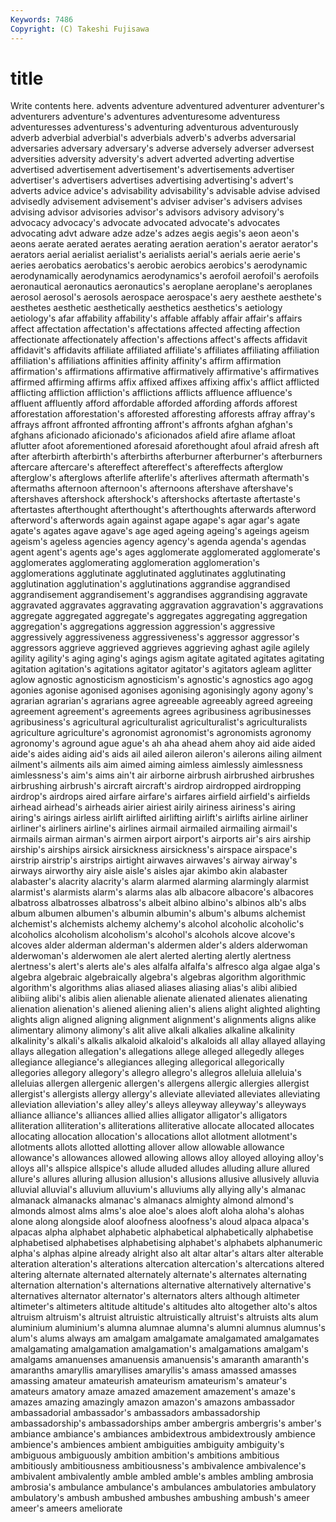 ```yaml
---
Keywords: 7486 
Copyright: (C) Takeshi Fujisawa
---
```


# title

Write contents here.
 advents adventure adventured adventurer adventurer's adventurers
adventure's adventures adventuresome adventuress adventuresses adventuress's adventuring adventurous adventurously adverb
adverbial adverbial's adverbials adverb's adverbs adversarial adversaries adversary adversary's adverse
adversely adverser adversest adversities adversity adversity's advert adverted adverting advertise
advertised advertisement advertisement's advertisements advertiser advertiser's advertisers advertises advertising advertising's
advert's adverts advice advice's advisability advisability's advisable advise advised advisedly
advisement advisement's adviser adviser's advisers advises advising advisor advisories advisor's
advisors advisory advisory's advocacy advocacy's advocate advocated advocate's advocates advocating
advt adware adze adze's adzes aegis aegis's aeon aeon's aeons
aerate aerated aerates aerating aeration aeration's aerator aerator's aerators aerial
aerialist aerialist's aerialists aerial's aerials aerie aerie's aeries aerobatics aerobatics's
aerobic aerobics aerobics's aerodynamic aerodynamically aerodynamics aerodynamics's aerofoil aerofoil's aerofoils
aeronautical aeronautics aeronautics's aeroplane aeroplane's aeroplanes aerosol aerosol's aerosols aerospace
aerospace's aery aesthete aesthete's aesthetes aesthetic aesthetically aesthetics aesthetics's aetiology
aetiology's afar affability affability's affable affably affair affair's affairs affect
affectation affectation's affectations affected affecting affection affectionate affectionately affection's affections
affect's affects affidavit affidavit's affidavits affiliate affiliated affiliate's affiliates affiliating
affiliation affiliation's affiliations affinities affinity affinity's affirm affirmation affirmation's affirmations
affirmative affirmatively affirmative's affirmatives affirmed affirming affirms affix affixed affixes
affixing affix's afflict afflicted afflicting affliction affliction's afflictions afflicts affluence
affluence's affluent affluently afford affordable afforded affording affords afforest afforestation
afforestation's afforested afforesting afforests affray affray's affrays affront affronted affronting
affront's affronts afghan afghan's afghans aficionado aficionado's aficionados afield afire
aflame afloat aflutter afoot aforementioned aforesaid aforethought afoul afraid afresh
aft after afterbirth afterbirth's afterbirths afterburner afterburner's afterburners aftercare aftercare's
aftereffect aftereffect's aftereffects afterglow afterglow's afterglows afterlife afterlife's afterlives aftermath
aftermath's aftermaths afternoon afternoon's afternoons aftershave aftershave's aftershaves aftershock aftershock's
aftershocks aftertaste aftertaste's aftertastes afterthought afterthought's afterthoughts afterwards afterword afterword's
afterwords again against agape agape's agar agar's agate agate's agates
agave agave's age aged ageing ageing's ageings ageism ageism's ageless
agencies agency agency's agenda agenda's agendas agent agent's agents age's
ages agglomerate agglomerated agglomerate's agglomerates agglomerating agglomeration agglomeration's agglomerations agglutinate
agglutinated agglutinates agglutinating agglutination agglutination's agglutinations aggrandise aggrandised aggrandisement aggrandisement's
aggrandises aggrandising aggravate aggravated aggravates aggravating aggravation aggravation's aggravations aggregate
aggregated aggregate's aggregates aggregating aggregation aggregation's aggregations aggression aggression's aggressive
aggressively aggressiveness aggressiveness's aggressor aggressor's aggressors aggrieve aggrieved aggrieves aggrieving
aghast agile agilely agility agility's aging aging's agings agism agitate
agitated agitates agitating agitation agitation's agitations agitator agitator's agitators agleam
aglitter aglow agnostic agnosticism agnosticism's agnostic's agnostics ago agog agonies
agonise agonised agonises agonising agonisingly agony agony's agrarian agrarian's agrarians
agree agreeable agreeably agreed agreeing agreement agreement's agreements agrees agribusiness
agribusinesses agribusiness's agricultural agriculturalist agriculturalist's agriculturalists agriculture agriculture's agronomist agronomist's
agronomists agronomy agronomy's aground ague ague's ah aha ahead ahem
ahoy aid aide aided aide's aides aiding aid's aids ail
ailed aileron aileron's ailerons ailing ailment ailment's ailments ails aim
aimed aiming aimless aimlessly aimlessness aimlessness's aim's aims ain't air
airborne airbrush airbrushed airbrushes airbrushing airbrush's aircraft aircraft's airdrop airdropped
airdropping airdrop's airdrops aired airfare airfare's airfares airfield airfield's airfields
airhead airhead's airheads airier airiest airily airiness airiness's airing airing's
airings airless airlift airlifted airlifting airlift's airlifts airline airliner airliner's
airliners airline's airlines airmail airmailed airmailing airmail's airmails airman airman's
airmen airport airport's airports air's airs airship airship's airships airsick
airsickness airsickness's airspace airspace's airstrip airstrip's airstrips airtight airwaves airwaves's
airway airway's airways airworthy airy aisle aisle's aisles ajar akimbo
akin alabaster alabaster's alacrity alacrity's alarm alarmed alarming alarmingly alarmist
alarmist's alarmists alarm's alarms alas alb albacore albacore's albacores albatross
albatrosses albatross's albeit albino albino's albinos alb's albs album albumen
albumen's albumin albumin's album's albums alchemist alchemist's alchemists alchemy alchemy's
alcohol alcoholic alcoholic's alcoholics alcoholism alcoholism's alcohol's alcohols alcove alcove's
alcoves alder alderman alderman's aldermen alder's alders alderwoman alderwoman's alderwomen
ale alert alerted alerting alertly alertness alertness's alert's alerts ale's
ales alfalfa alfalfa's alfresco alga algae alga's algebra algebraic algebraically
algebra's algebras algorithm algorithmic algorithm's algorithms alias aliased aliases aliasing
alias's alibi alibied alibiing alibi's alibis alien alienable alienate alienated
alienates alienating alienation alienation's aliened aliening alien's aliens alight alighted
alighting alights align aligned aligning alignment alignment's alignments aligns alike
alimentary alimony alimony's alit alive alkali alkalies alkaline alkalinity alkalinity's
alkali's alkalis alkaloid alkaloid's alkaloids all allay allayed allaying allays
allegation allegation's allegations allege alleged allegedly alleges allegiance allegiance's allegiances
alleging allegorical allegorically allegories allegory allegory's allegro allegro's allegros alleluia
alleluia's alleluias allergen allergenic allergen's allergens allergic allergies allergist allergist's
allergists allergy allergy's alleviate alleviated alleviates alleviating alleviation alleviation's alley
alley's alleys alleyway alleyway's alleyways alliance alliance's alliances allied allies
alligator alligator's alligators alliteration alliteration's alliterations alliterative allocate allocated allocates
allocating allocation allocation's allocations allot allotment allotment's allotments allots allotted
allotting allover allow allowable allowance allowance's allowances allowed allowing allows
alloy alloyed alloying alloy's alloys all's allspice allspice's allude alluded
alludes alluding allure allured allure's allures alluring allusion allusion's allusions
allusive allusively alluvia alluvial alluvial's alluvium alluvium's alluviums ally allying
ally's almanac almanack almanacks almanac's almanacs almighty almond almond's almonds
almost alms alms's aloe aloe's aloes aloft aloha aloha's alohas
alone along alongside aloof aloofness aloofness's aloud alpaca alpaca's alpacas
alpha alphabet alphabetic alphabetical alphabetically alphabetise alphabetised alphabetises alphabetising alphabet's
alphabets alphanumeric alpha's alphas alpine already alright also alt altar
altar's altars alter alterable alteration alteration's alterations altercation altercation's altercations
altered altering alternate alternated alternately alternate's alternates alternating alternation alternation's
alternations alternative alternatively alternative's alternatives alternator alternator's alternators alters although
altimeter altimeter's altimeters altitude altitude's altitudes alto altogether alto's altos
altruism altruism's altruist altruistic altruistically altruist's altruists alts alum aluminium
aluminium's alumna alumnae alumna's alumni alumnus alumnus's alum's alums always
am amalgam amalgamate amalgamated amalgamates amalgamating amalgamation amalgamation's amalgamations amalgam's
amalgams amanuenses amanuensis amanuensis's amaranth amaranth's amaranths amaryllis amaryllises amaryllis's
amass amassed amasses amassing amateur amateurish amateurism amateurism's amateur's amateurs
amatory amaze amazed amazement amazement's amaze's amazes amazing amazingly amazon
amazon's amazons ambassador ambassadorial ambassador's ambassadors ambassadorship ambassadorship's ambassadorships amber
ambergris ambergris's amber's ambiance ambiance's ambiances ambidextrous ambidextrously ambience ambience's
ambiences ambient ambiguities ambiguity ambiguity's ambiguous ambiguously ambition ambition's ambitions
ambitious ambitiously ambitiousness ambitiousness's ambivalence ambivalence's ambivalent ambivalently amble ambled
amble's ambles ambling ambrosia ambrosia's ambulance ambulance's ambulances ambulatories ambulatory
ambulatory's ambush ambushed ambushes ambushing ambush's ameer ameer's ameers ameliorate
